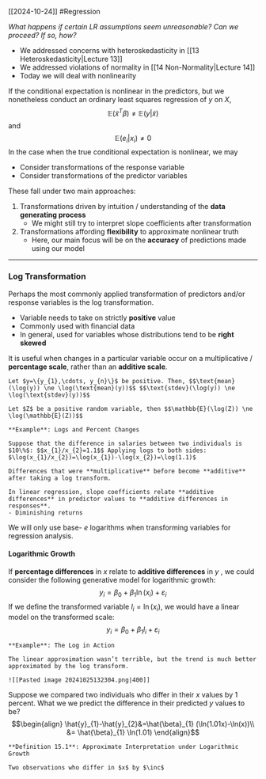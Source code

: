[[2024-10-24]] #Regression

*What happens if certain LR assumptions seem unreasonable? Can we proceed? If so, how?*
- We addressed concerns with heteroskedasticity in [[13 Heteroskedasticity|Lecture 13]]
- We addressed violations of normality in [[14 Non-Normality|Lecture 14]]
- Today we will deal with nonlinearity

If the conditional expectation is nonlinear in the predictors, but we nonetheless conduct an ordinary least squares regression of $y$ on $X$, $$\mathbb{E}(\tilde{x}^{T}\beta)\ne\mathbb{E}(y|\tilde{x})$$ and $$\mathbb{E}(e_{i}|x_{i})\ne 0$$
In the case when the true conditional expectation is nonlinear, we may
- Consider transformations of the response variable
- Consider transformations of the predictor variables

These fall under two main approaches:
1. Transformations driven by intuition / understanding of the **data generating process**
	- We might still try to interpret slope coefficients after transformation
2. Transformations affording **flexibility** to approximate nonlinear truth
	- Here, our main focus will be on the **accuracy** of predictions made using our model

---
### Log Transformation
Perhaps the most commonly applied transformation of predictors and/or response variables is the log transformation.
- Variable needs to take on strictly **positive** value
- Commonly used with financial data
- In general, used for variables whose distributions tend to be **right skewed**

It is useful when changes in a particular variable occur on a multiplicative / **percentage scale**, rather than an **additive scale**.

```ad-note
Let $y=\{y_{1},\cdots, y_{n}\}$ be positive. Then, $$\text{mean}(\log(y)) \ne \log(\text{mean}(y))$$ $$\text{stdev}(\log(y)) \ne \log(\text{stdev}(y))$$

Let $Z$ be a positive random variable, then $$\mathbb{E}(\log(Z)) \ne \log(\mathbb{E}(Z))$$
```

```ad-example
**Example**: Logs and Percent Changes

Suppose that the difference in salaries between two individuals is $10\%$: $$x_{1}/x_{2}=1.1$$ Applying logs to both sides: $\log(x_{1}/x_{2})=\log(x_{1})-\log(x_{2})=\log(1.1)$

Differences that were **multiplicative** before become **additive** after taking a log transform.

In linear regression, slope coefficients relate **additive differences** in predictor values to **additive differences in responses**.
- Diminishing returns
```

We will only use base- $e$ logarithms when transforming variables for regression analysis.

#### Logarithmic Growth
If **percentage differences** in $x$ relate to **additive differences** in $y$ , we could consider the following generative model for logarithmic growth: $$y_{i}=\beta_{0}+\beta_{1} \ln(x_{i})+\varepsilon_{i}$$ If we define the transformed variable $l_{i}=\ln(x_{i})$, we would have a linear model on the transformed scale: $$y_{i}=\beta_{0}+\beta_{1} l_{i}+\varepsilon_{i}$$
```ad-example
**Example**: The Log in Action

The linear approximation wasn’t terrible, but the trend is much better approximated by the log transform.

![[Pasted image 20241025132304.png|400]]
```

Suppose we compared two individuals who differ in their $x$ values by $1$ percent. What we we predict the difference in their predicted $y$ values to be? $$\begin{align}
\hat{y}_{1}-\hat{y}_{2}&=\hat{\beta}_{1} (\ln(1.01x)-\ln(x))\\
&= \hat{\beta}_{1} \ln(1.01)
\end{align}$$
```ad-important
**Definition 15.1**: Approximate Interpretation under Logarithmic Growth

Two observations who differ in $x$ by $\inc$
```
